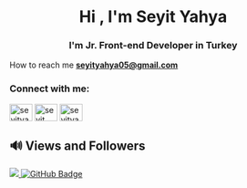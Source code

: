 <h1 align="center">Hi , I'm Seyit Yahya</h1>
<h3 align="center">I'm Jr. Front-end Developer in Turkey</h3>

How to reach me **seyityahya05@gmail.com**

<h3 align="left">Connect with me:</h3>
<p align="left">
<a href="https://twitter.com/seyityahya3" target="blank"><img align="center" src="https://raw.githubusercontent.com/rahuldkjain/github-profile-readme-generator/master/src/images/icons/Social/twitter.svg" alt="seyityahya3" height="30" width="40" /></a>
<a href="https://linkedin.com/in/seyityahya" target="blank"><img align="center" src="https://raw.githubusercontent.com/rahuldkjain/github-profile-readme-generator/master/src/images/icons/Social/linked-in-alt.svg" alt="seyit yahya kuru" height="30" width="40" /></a>
<a href="https://instagram.com/seyityahya" target="blank"><img align="center" src="https://raw.githubusercontent.com/rahuldkjain/github-profile-readme-generator/master/src/images/icons/Social/instagram.svg" alt="seyityahya" height="30" width="40" /></a>
</p>



## 🔊 Views and Followers
<a href="https://github.com/Meghna-DAS/github-profile-views-counter">
    <img src="https://komarev.com/ghpvc/?username=seyityahya">
</a>
<a href="https://github.com/seyityahya?tab=followers"><img src="https://img.shields.io/github/followers/seyityahya?label=Followers&style=social" alt="GitHub Badge"></a>
